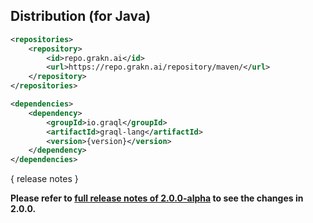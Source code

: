 ## Distribution (for Java)

```xml
<repositories>
    <repository>
        <id>repo.grakn.ai</id>
        <url>https://repo.grakn.ai/repository/maven/</url>
    </repository>
</repositories>

<dependencies>
    <dependency>
        <groupId>io.graql</groupId>
        <artifactId>graql-lang</artifactId>
        <version>{version}</version>
    </dependency>
</dependencies>
```

{ release notes }

**Please refer to [full release notes of 2.0.0-alpha](https://github.com/graknlabs/graql/releases/tag/2.0.0-alpha) to see the changes in 2.0.0.**
